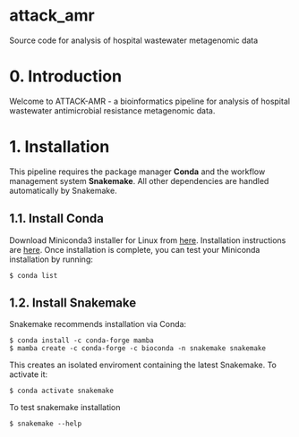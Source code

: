 # attack_amr
Source code for analysis of hospital wastewater metagenomic data

# 0. Introduction

Welcome to ATTACK-AMR - a bioinformatics pipeline for analysis of hospital wastewater antimicrobial resistance metagenomic data.

# 1. Installation
This pipeline requires the package manager **Conda** and the workflow management system **Snakemake**.
All other dependencies are handled automatically by Snakemake.

## 1.1. Install Conda 
Download Miniconda3 installer for Linux from  [here](https://docs.conda.io/en/latest/miniconda.html#linux-installers).
Installation instructions are [here](https://conda.io/projects/conda/en/latest/user-guide/install/linux.html).
Once installation is complete, you can test your Miniconda installation by running:
```
$ conda list
```

## 1.2. Install Snakemake
Snakemake recommends installation via Conda:
```
$ conda install -c conda-forge mamba
$ mamba create -c conda-forge -c bioconda -n snakemake snakemake
```
This creates an isolated enviroment containing the latest Snakemake. To activate it:
```
$ conda activate snakemake
```
To test snakemake installation 
```
$ snakemake --help
```